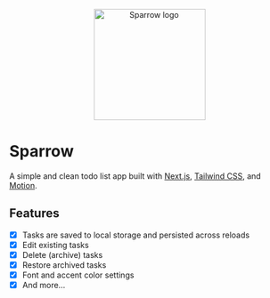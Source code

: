 <p align="center">
  <img src="https://github.com/user-attachments/assets/60b7cfe5-fc71-4aa9-9119-05913901743f" alt="Sparrow logo" width="200" height="200" />
</p>

# Sparrow

A simple and clean todo list app built with [Next.js](https://nextjs.org/), [Tailwind CSS](https://tailwindcss.com/), and [Motion](https://motion.dev/).

## Features

- [x] Tasks are saved to local storage and persisted across reloads
- [x] Edit existing tasks
- [x] Delete (archive) tasks
- [x] Restore archived tasks
- [x] Font and accent color settings
- [x] And more...
